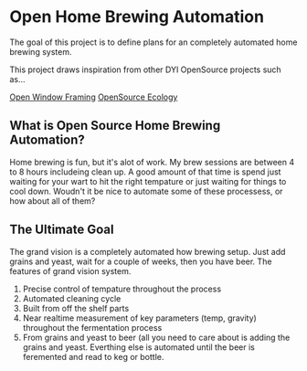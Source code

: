 Open Home Brewing Automation
=======================

The goal of this project is to define plans for an completely automated home brewing system.

This project draws inspiration from other DYI OpenSource projects such as...

[Open Window Framing](https://github.com/luke0x/open-window-farming)
[OpenSource Ecology](https://github.com/OSE)

## What is Open Source Home Brewing Automation?

Home brewing is fun, but it's alot of work. My brew sessions are between 4 to 8 hours includeing clean up. A good amount of that time is spend just waiting for your wart to hit the right tempature or just waiting for things to cool down. Woudn't it be nice to automate some of these processess, or how about all of them?

## The Ultimate Goal

The grand vision is a completely automated how brewing setup. Just add grains and yeast, wait for a couple of weeks, then you have beer. The features of grand vision system.

1. Precise control of tempature throughout the process
1. Automated cleaning cycle
1. Built from off the shelf parts
1. Near realtime measurement of key parameters (temp, gravity) throughout the fermentation process
1. From grains and yeast to beer (all you need to care about is adding the grains and yeast. Everthing else is automated until the beer is feremented and read to keg or bottle.


